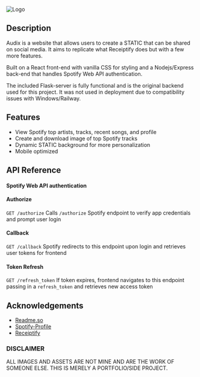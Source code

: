
![Logo](https://audixbucket.s3.us-west-1.amazonaws.com/Audix+%2B+Static+(500+%C3%97+250+px)+(1000+%C3%97+500+px).gif)


## Description
Audix is a website that allows users to create a STATIC that can be shared on social media.
It aims to replicate what Receiptify does but with a few more features.

Built on a React front-end with vanilla CSS for styling and a Nodejs/Express back-end that handles Spotify Web API authentication.

The included Flask-server is fully functional and is the original backend used for this project. It was not used in deployment due to compatibility issues with Windows/Railway.

## Features

- View Spotify top artists, tracks, recent songs, and profile
- Create and download image of top Spotify tracks
- Dynamic STATIC background for more personalization
- Mobile optimized

## API Reference

#### Spotify Web API authentication

 #### Authorize
 `GET /authorize`
 Calls `/authorize` Spotify endpoint to verify app credentials and prompt user login

 #### Callback
 `GET /callback`
 Spotify redirects to this endpoint upon login and retrieves user tokens for frontend

 #### Token Refresh
 `GET /refresh_token`
 If token expires, frontend navigates to this endpoint passing in a `refresh_token` and retrieves new access token

## Acknowledgements

 - [Readme.so](https://readme.so/)
 - [Spotify-Profile](https://github.com/bchiang7/spotify-profile)
 - [Receiptify](https://www.receiptify.us/)

### DISCLAIMER

ALL IMAGES AND ASSETS ARE NOT MINE AND ARE THE WORK OF SOMEONE ELSE. THIS IS MERELY A PORTFOLIO/SIDE PROJECT.
